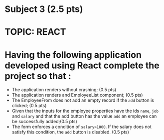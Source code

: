# Subject 3 (2.5 pts)
# TOPIC: REACT

# Having the following application developed using React complete the project so that :

- The application renders without crashing; (0.5 pts)
- The application renders and EmployeeList component; (0.5 pts)
- The EmployeeFrom does not add an empty record if the `add` button is clicked; (0.5 pts)
- Given that the inputs for the employee properties have the ids `name`, `job` and `salary` and that the add button has the value `add` an employee can be successfully added;(0.5 pts)
- The form enforces a condition of `salary>1000`. If the salary does not satisfy this condition, the `add` button is disabled. (0.5 pts)